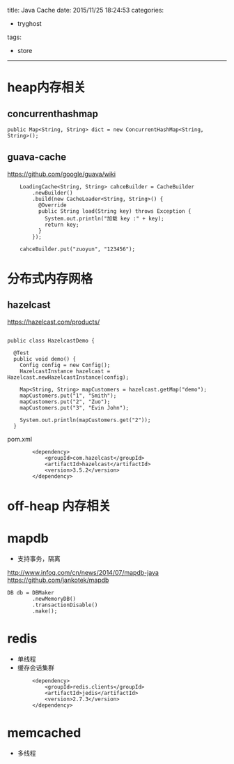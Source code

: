 title: Java Cache
date: 2015/11/25 18:24:53
categories:
 - tryghost

tags:
 - store 



---

# heap内存相关
## concurrenthashmap
```language-java
public Map<String, String> dict = new ConcurrentHashMap<String, String>();
```

## guava-cache

https://github.com/google/guava/wiki
```language-java
    LoadingCache<String, String> cahceBuilder = CacheBuilder
        .newBuilder()
        .build(new CacheLoader<String, String>() {
          @Override
          public String load(String key) throws Exception {
            System.out.println("加载 key :" + key);
            return key;
          }
        });

    cahceBuilder.put("zuoyun", "123456");
```

#  分布式内存网格
## hazelcast
https://hazelcast.com/products/
```language-java

public class HazelcastDemo {

  @Test
  public void demo() {
    Config config = new Config();
    HazelcastInstance hazelcast = Hazelcast.newHazelcastInstance(config);

    Map<String, String> mapCustomers = hazelcast.getMap("demo");
    mapCustomers.put("1", "Smith");
    mapCustomers.put("2", "Zuo");
    mapCustomers.put("3", "Evin John");

    System.out.println(mapCustomers.get("2"));
  }

```
pom.xml
```language-xml
        <dependency>
            <groupId>com.hazelcast</groupId>
            <artifactId>hazelcast</artifactId>
            <version>3.5.2</version>
        </dependency>
```

# off-heap 内存相关
# mapdb
 * 支持事务，隔离

http://www.infoq.com/cn/news/2014/07/mapdb-java
https://github.com/jankotek/mapdb
```language-java
DB db = DBMaker
        .newMemoryDB()
        .transactionDisable()
        .make();
```
# redis

 * 单线程
 * 缓存会话集群
```language-xml
        <dependency>
            <groupId>redis.clients</groupId>
            <artifactId>jedis</artifactId>
            <version>2.7.3</version>
        </dependency>
```

# memcached
 * 多线程



